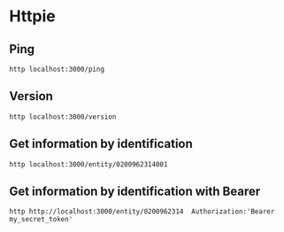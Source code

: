 # Httpie

## Ping
```
http localhost:3000/ping 
```

## Version
```
http localhost:3000/version
```

## Get information by identification
```
http localhost:3000/entity/0200962314001
```
## Get information by identification with Bearer
```
http http://localhost:3000/entity/0200962314  Authorization:'Bearer my_secret_token'
```